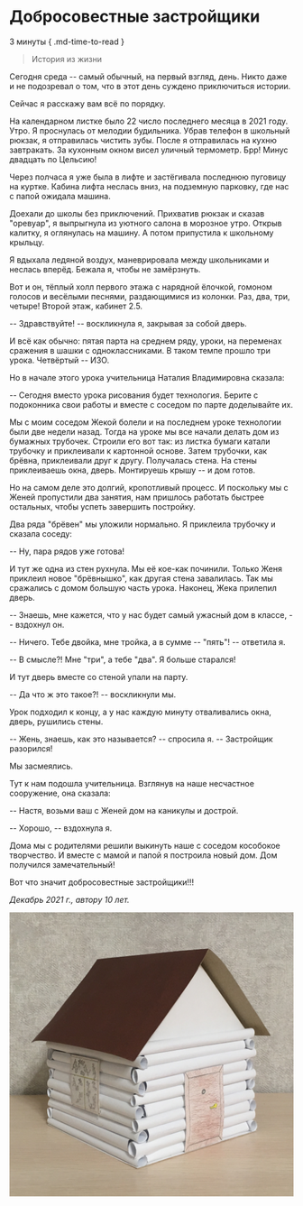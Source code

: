 # Добросовестные застройщики

3 минуты
{ .md-time-to-read }

> История из жизни

Сегодня среда -- самый обычный, на первый взгляд, день. Никто даже и не подозревал о том, что в этот день суждено приключиться истории.

Сейчас я расскажу вам всё по порядку.

На календарном листке было 22 число последнего месяца в 2021 году. Утро. Я проснулась от мелодии будильника. Убрав телефон в школьный рюкзак, я отправилась чистить зубы. После я отправилась на кухню завтракать. За кухонным окном висел уличный термометр. Брр! Минус двадцать по Цельсию!

Через полчаса я уже была в лифте и застёгивала последнюю пуговицу на куртке. Кабина лифта неслась вниз, на подземную парковку, где нас с папой ожидала машина.

Доехали до школы без приключений. Прихватив рюкзак и сказав "оревуар", я выпрыгнула из уютного салона в морозное утро. Открыв калитку, я оглянулась на машину. А потом припустила к школьному крыльцу.

Я вдыхала ледяной воздух, маневрировала между школьниками и неслась вперёд. Бежала я, чтобы не замёрзнуть.

Вот и он, тёплый холл первого этажа с нарядной ёлочкой, гомоном голосов и весёлыми песнями, раздающимися из колонки.
Раз, два, три, четыре! Второй этаж, кабинет 2.5.

-- Здравствуйте! -- воскликнула я, закрывая за собой дверь.

И всё как обычно: пятая парта на среднем ряду, уроки, на переменах сражения в шашки с одноклассниками. В таком темпе прошло три урока. Четвёртый -- ИЗО.

Но в начале этого урока учительница Наталия Владимировна сказала:

-- Сегодня вместо урока рисования будет технология. Берите с подоконника свои работы и вместе с соседом по парте доделывайте их.

Мы с моим соседом Жекой болели и на последнем уроке технологии были две недели назад. Тогда на уроке мы все начали делать дом из бумажных трубочек. Строили его вот так: из листка бумаги катали трубочку и приклеивали к картонной основе. Затем трубочки, как брёвна, приклеивали друг к другу. Получалась стена. На стены приклеиваешь окна, дверь. Монтируешь крышу -- и дом готов.

Но на самом деле это долгий, кропотливый процесс. И поскольку мы с Женей пропустили два занятия, нам пришлось работать быстрее остальных, чтобы успеть завершить постройку.

Два ряда "брёвен" мы уложили нормально. Я приклеила трубочку и сказала соседу:

--  Ну, пара рядов уже готова!

И тут же одна из стен рухнула. Мы её кое-как починили. Только Женя приклеил новое "брёвнышко", как другая стена завалилась. Так мы сражались с домом большую часть урока. Наконец, Жека прилепил дверь.

--  Знаешь, мне кажется, что у нас будет самый ужасный дом в классе, -- вздохнул он.

--  Ничего. Тебе двойка, мне тройка, а в сумме -- "пять"! -- ответила я.

-- В смысле?! Мне "три", а тебе "два". Я больше старался!

И тут дверь вместе со стеной упали на парту.

--  Да что ж это такое?! -- воскликнули мы.

Урок подходил к концу, а у нас каждую минуту отваливались окна, дверь, рушились стены.

--  Жень, знаешь, как это называется? -- спросила я. -- Застройщик разорился!

Мы засмеялись.

Тут к нам подошла учительница. Взглянув на наше несчастное сооружение, она сказала:

-- Настя, возьми ваш с Женей дом на каникулы и дострой.

-- Хорошо, -- вздохнула я.

Дома мы с родителями решили выкинуть наше с соседом кособокое творчество. И вместе с мамой и папой я построила новый дом. Дом получился замечательный!

Вот что значит добросовестные застройщики!!!

*Декабрь 2021 г., автору 10 лет.*

![Домик](../images/house.jpg)
